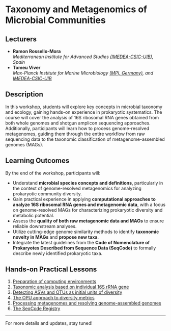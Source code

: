 # Taxonomy and Metagenomics of Microbial Communities

## Lecturers

- **Ramon Rossello-Mora**  
  *Mediterranean Institute for Advanced Studies [(IMEDEA-CSIC-UIB)](https://imedea.uib-csic.es/), Spain*
- **Tomeu Viver**  
  *Max-Planck Institute for Marine Microbiology [(MPI, Germany)](https://www.mpi-bremen.de/Max-Planck-Institut-fuer-Marine-Mikrobiologie-in-Bremen.html), and [IMEDEA-CSIC-UIB](https://imedea.uib-csic.es/)*

## Description

In this workshop, students will explore key concepts in microbial taxonomy and ecology, gaining hands-on experience in prokaryotic systematics. The course will cover the analysis of 16S ribosomal RNA genes obtained from both whole genomes and shotgun amplicon sequencing approaches. Additionally, participants will learn how to process genome-resolved metagenomes, guiding them through the entire workflow from raw sequencing data to the taxonomic classification of metagenome-assembled genomes (MAGs).

## Learning Outcomes

By the end of the workshop, participants will:

- Understand **microbial species concepts and definitions**, particularly in the context of genome-resolved metagenomics for analyzing prokaryotic community diversity.
- Gain practical experience in applying **computational approaches to analyze 16S ribosomal RNA genes and metagenomic data**, with a focus on genome-resolved MAGs for characterizing prokaryotic diversity and metabolic potential.
- Assess the **quality of both raw metagenomic data and MAGs** to ensure reliable downstream analyses.
- Utilize cutting-edge genome similarity methods to identify **taxonomic novelty in MAGs** and **propose new taxa**.
- Integrate the latest guidelines from the **Code of Nomenclature of Prokaryotes Described from Sequence Data (SeqCode)** to formally describe newly identified prokaryotic taxa.

## Hands-on Practical Lessons

1. [Preparation of computing environments](https://tomeuviver.github.io/Computing_environment.github.io/)
2. [Taxonomic analysis based on individual 16S rRNA gene](https://www.google.com/)
3. [Detecting ASVs and OTUs as initial units of diversity](https://www.google.com/)
4. [The OPU approach to diversity metrics](https://www.google.com/)
5. [Processing metagenomes and resolving genome-assembled genomes](https://www.google.com/)
6. [The SeqCode Registry](https://www.google.com/)

---

For more details and updates, stay tuned!


